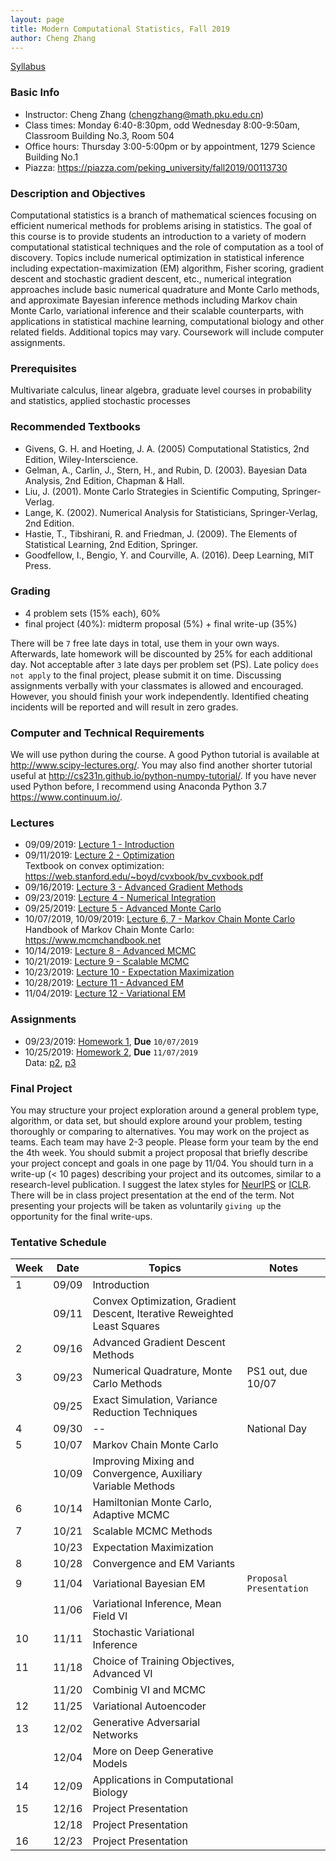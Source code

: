 ```yaml
---
layout: page
title: Modern Computational Statistics, Fall 2019
author: Cheng Zhang
---
```


[Syllabus]({{sites.baseurl}}/courses/Syllabus.pdf)

### Basic Info
- Instructor: Cheng Zhang (<chengzhang@math.pku.edu.cn>)
- Class times: Monday 6:40-8:30pm, odd Wednesday 8:00-9:50am, Classroom Building No.3, Room 504  
- Office hours: Thursday 3:00-5:00pm or by appointment, 1279 Science Building No.1
- Piazza: <https://piazza.com/peking_university/fall2019/00113730>
  
### Description and Objectives
Computational statistics is a branch of mathematical sciences focusing on efficient numerical methods for problems arising in statistics. The goal of this course is to provide students an introduction to a variety of modern computational statistical techniques and the role of computation as a tool of discovery. Topics include numerical optimization in statistical inference including expectation-maximization (EM) algorithm, Fisher scoring, gradient descent and stochastic gradient descent, etc., numerical integration approaches include basic numerical quadrature and Monte Carlo methods, and approximate Bayesian inference methods including Markov chain Monte Carlo, variational inference and their scalable counterparts, with applications in statistical machine learning, computational biology and other related fields. Additional topics may vary. Coursework will include computer assignments.

### Prerequisites
Multivariate calculus, linear algebra, graduate level courses in probability and statistics, applied stochastic processes

### Recommended Textbooks
- Givens, G. H. and Hoeting, J. A. (2005) Computational Statistics, 2nd Edition, Wiley-Interscience.
- Gelman, A., Carlin, J., Stern, H., and Rubin, D. (2003). Bayesian Data Analysis, 2nd Edition, Chapman & Hall.
- Liu, J. (2001). Monte Carlo Strategies in Scientific Computing, Springer-Verlag.
- Lange, K. (2002). Numerical Analysis for Statisticians, Springer-Verlag, 2nd Edition.
- Hastie, T., Tibshirani, R. and Friedman, J. (2009). The Elements of Statistical Learning, 2nd Edition, Springer.
- Goodfellow, I., Bengio, Y. and Courville, A. (2016). Deep Learning, MIT Press.

### Grading
- 4 problem sets (15% each), 60%
- final project (40%): midterm proposal (5%) + final write-up (35%)

There will be `7` free late days in total, use them in your own ways. Afterwards, late homework will be discounted by 25% for each additional day. Not acceptable after `3` late days per problem set (PS). Late policy `does not apply` to the final project, please submit it on time. Discussing assignments verbally with your classmates is allowed and encouraged. However, you should finish your work independently. Identified cheating incidents will be reported and will result in zero grades.

### Computer and Technical Requirements

We will use python during the course. A good Python tutorial is available at <http://www.scipy-lectures.org/>. You may also find another shorter tutorial useful at <http://cs231n.github.io/python-numpy-tutorial/>. If you have never used Python before, I recommend using Anaconda Python 3.7 <https://www.continuum.io/>.

### Lectures
- 09/09/2019: [Lecture 1 - Introduction]({{sites.baseurl}}/static/slides/mcs_fall19/lec01.pdf)
- 09/11/2019: [Lecture 2 - Optimization]({{sites.baseurl}}/static/slides/mcs_fall19/lec02.pdf)  
  Textbook on convex optimization: <https://web.stanford.edu/~boyd/cvxbook/bv_cvxbook.pdf>
- 09/16/2019: [Lecture 3 - Advanced Gradient Methods]({{sites.baseurl}}/static/slides/mcs_fall19/lec03.pdf)
- 09/23/2019: [Lecture 4 - Numerical Integration]({{sites.baseurl}}/static/slides/mcs_fall19/lec04.pdf)
- 09/25/2019: [Lecture 5 - Advanced Monte Carlo]({{sites.baseurl}}/static/slides/mcs_fall19/lec05.pdf)
- 10/07/2019, 10/09/2019: [Lecture 6, 7 - Markov Chain Monte Carlo]({{sites.baseurl}}/static/slides/mcs_fall19/lec0607.pdf)  
  Handbook of Markov Chain Monte Carlo: <https://www.mcmchandbook.net>
- 10/14/2019: [Lecture 8 - Advanced MCMC]({{sites.baseurl}}/static/slides/mcs_fall19/lec08.pdf)
- 10/21/2019: [Lecture 9 - Scalable MCMC]({{sites.baseurl}}/static/slides/mcs_fall19/lec09.pdf)
- 10/23/2019: [Lecture 10 - Expectation Maximization]({{sites.baseurl}}/static/slides/mcs_fall19/lec10.pdf)
- 10/28/2019: [Lecture 11 - Advanced EM]({{sites.baseurl}}/static/slides/mcs_fall19/lec11.pdf)
- 11/04/2019: [Lecture 12 - Variational EM]({{sites.baseurl}}/static/slides/mcs_fall19/lec12.pdf)


### Assignments
- 09/23/2019: [Homework 1]({{sites.baseurl}}/static/slides/mcs_fall19/hw01.pdf), **Due** `10/07/2019`
- 10/25/2019: [Homework 2]({{sites.baseurl}}/static/slides/mcs_fall19/hw02.pdf), **Due** `11/07/2019`  
  Data: [p2]({{sites.baseurl}}/static/datasets/mcs_hw2_p2_data.npy), [p3]({{sites.baseurl}}/static/datasets/mcs_hw2_p3_data.npy)

### Final Project
You may structure your project exploration around a general problem type, algorithm, or data set, but should explore around your problem, testing thoroughly or comparing to alternatives. You may work on the project as teams. Each team may have 2-3 people. Please form your team by the end the 4th week. You should submit a project proposal that briefly describe your project concept and goals in one page by 11/04. You should turn in a write-up (< 10 pages) describing your project and its outcomes, similar to a research-level publication. I suggest the latex styles for [NeurIPS](https://nips.cc/Conferences/2019/PaperInformation/StyleFiles) or [ICLR](https://iclr.cc/Conferences/2019/CallForPapers). There will be in class project presentation at the end of the term. Not presenting your projects will be taken as voluntarily `giving up` the opportunity for the final write-ups.



### Tentative Schedule

| Week  | Date | Topics       |    Notes   |
| ----- |------| -----        |   -----    |
| 1     |09/09 | Introduction |            |
|       |09/11 | Convex Optimization, Gradient Descent, Iterative Reweighted Least Squares|   |
| 2     |09/16 | Advanced Gradient Descent Methods |      |
| 3     |09/23 | Numerical Quadrature, Monte Carlo Methods|  PS1 out, due 10/07
|       |09/25 | Exact Simulation, Variance Reduction Techniques|    |
| 4     |09/30 | -- |   National Day  |
| 5     |10/07 | Markov Chain Monte Carlo |     |
|       |10/09 | Improving Mixing and Convergence, Auxiliary Variable Methods|       <!--PS2 out, due 10/23-->
| 6     |10/14 | Hamiltonian Monte Carlo, Adaptive MCMC|     |
| 7     |10/21 | Scalable MCMC Methods  |       |
|       |10/23 | Expectation Maximization |         |
| 8     |10/28 | Convergence and EM Variants |       <!--PS3 out, due 11/11  -->
| 9     |11/04 | Variational Bayesian EM |        `Proposal Presentation`
|       |11/06 | Variational Inference, Mean Field VI |      |
| 10    |11/11 | Stochastic Variational Inference |      |
| 11    |11/18 | Choice of Training Objectives, Advanced VI |        <!-- PS4 out, due 12/02 -->
|       |11/20 | Combinig VI and MCMC |          |
| 12    |11/25 | Variational Autoencoder  |       |
| 13    |12/02 | Generative Adversarial Networks |    |
|       |12/04 | More on Deep Generative Models|     |
| 14    |12/09 | Applications in Computational Biology |     |
| 15    |12/16 | Project Presentation  |    |
|       |12/18 | Project Presentation  |    |
| 16    |12/23 | Project Presentation  |    |





